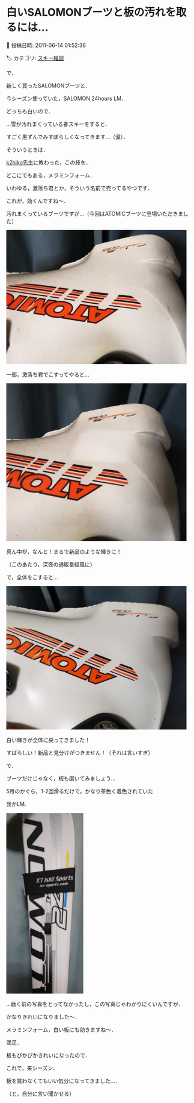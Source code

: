 # 白いSALOMONブーツと板の汚れを取るには…

📅 投稿日時: 2011-06-14 01:52:36

🏷️ カテゴリ: [スキー雑談](c1f9d2cb7478308da16419928ea3945e9.md)

で．





新しく買ったSALOMONブーツと．


今シーズン使っていた，SALOMON 24hours LM．


どっちも白いので．





…雪が汚れまくっている春スキーをすると．


すごく黒ずんでみすぼらしくなってきます…（涙）．





そういうときは．


[k2hiko先生](http://blog.goo.ne.jp/k2hiko/)に教わった，この技を．


どこにでもある，メラミンフォーム．


いわゆる，激落ち君とか，そういう名前で売ってるやつです．


これが，効くんですね～．





汚れまくっているブーツですが…（今回はATOMICブーツに登場いただきました）




![0352821a96b1924f1b11a2358441cbc0.jpg](images/0352821a96b1924f1b11a2358441cbc0.jpg)







一部，激落ち君でこすってやると…




![ace35d500aca449c618dce7f4d00e85b.jpg](images/ace35d500aca449c618dce7f4d00e85b.jpg)




真ん中が，なんと！まるで新品のような輝きに！


（このあたり，深夜の通販番組風に）





で，全体をこすると…




![9b883c80e94d0f76b4339054e2d93c3f.jpg](images/9b883c80e94d0f76b4339054e2d93c3f.jpg)




白い輝きが全体に戻ってきました！


すばらしい！新品と見分けがつきません！（それは言いすぎ）





で．


ブーツだけじゃなく，板も磨いてみましょう…


5月のかぐら，1-2回滑るだけで，かなり茶色く着色されていた


我がLM.




![3c930595cebadb5c512e1f849dfecf90.jpg](images/3c930595cebadb5c512e1f849dfecf90.jpg)




…磨く前の写真をとってなかったし，この写真じゃわかりにくいんですが．


かなりきれいになりました～．


メラミンフォーム，白い板にも効きますね～．


満足．





板もぴかぴかきれいになったので．


これで，来シーズン．


板を買わなくてもいい気分になってきました…．


（と，自分に言い聞かせる）
